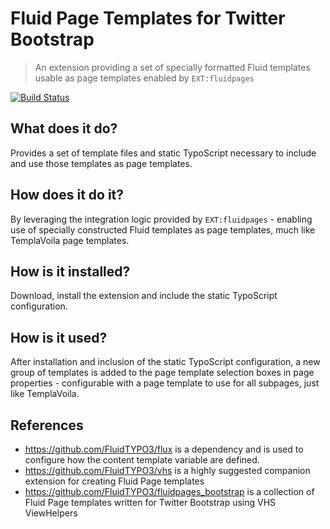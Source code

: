 Fluid Page Templates for Twitter Bootstrap
==========================================

> An extension providing a set of specially formatted Fluid templates usable as page templates enabled by `EXT:fluidpages`

[![Build Status](https://travis-ci.org/FluidTYPO3/fluidpages_bootstrap.png?branch=master)](https://travis-ci.org/FluidTYPO3/fluidpages_bootstrap)

## What does it do?

Provides a set of template files and static TypoScript necessary to include and use those templates as page templates.

## How does it do it?

By leveraging the integration logic provided by `EXT:fluidpages` - enabling use of specially constructed Fluid templates as
page templates, much like TemplaVoila page templates.

## How is it installed?

Download, install the extension and include the static TypoScript configuration.

## How is it used?

After installation and inclusion of the static TypoScript configuration, a new group of templates is added to the page template
selection boxes in page properties - configurable with a page template to use for all subpages, just like TemplaVoila.

## References

* https://github.com/FluidTYPO3/flux is a dependency and is used to configure how the content template variable are defined.
* https://github.com/FluidTYPO3/vhs is a highly suggested companion extension for creating Fluid Page templates
* https://github.com/FluidTYPO3/fluidpages_bootstrap is a collection of Fluid Page templates written for Twitter Bootstrap using
  VHS ViewHelpers
